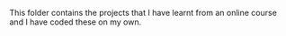 This folder contains the projects that I have learnt from an online course and I have coded these on my own. 
